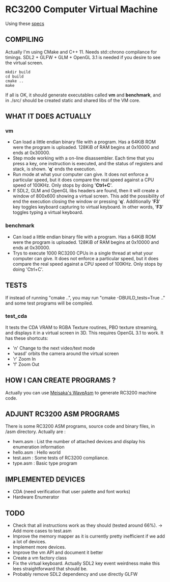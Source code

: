 RC3200 Computer Virtual Machine
===============================

Using these [specs](https://github.com/Zardoz89/Trillek-Computer)

COMPILING
---------
Actually I'm using CMake and C++ 11. Needs std::chrono compilance for timings. SDL2 + GLFW + GLM + OpenGL 3.1 is needed if you desire to see the virtual screen.

    mkdir build
    cd build
    cmake ..
    make
 
If all is OK, it should generate executables called **vm** and **benchmark**, and in ./src/ should be created static and shared libs of the VM core.

WHAT IT DOES ACTUALLY
------------------

### vm

- Can load a little endian binary file with a program. Has a 64KiB ROM were the program is uploaded. 128KiB of RAM begins at 0x10000 and ends at 0x30000.
- Step mode working with a on-line disassembler. Each time that you press a
  key, one instruction is executed, and the status of registers and stack, is
  shown. '**q**' ends the execution.
- Run mode at what your computer can give. It does not enforce a particular speed, but it does compare the real speed against a CPU speed of 100KHz. Only stops by doing '**Ctrl+C**'.
- If SDL2, GLM and OpenGL libs headers are found, then it will create a window of 800x600 showing a virtual screen. This
  add the possibility of end the execution closing the window or pressing '**q**'. Additionally '**F3**' key toggles keyboard capturing to virtual keyboard. In other words, '**F3**' toggles typing  a virtual keyboard.

### benchmark

- Can load a little endian binary file with a program. Has a 64KiB ROM were the program is uploaded. 128KiB of RAM begins at 0x10000 and ends at 0x30000.
- Trys to execute 1000 RC3200 CPUs in a single thread at what your computer can give. It does not enforce a particular speed, but it does compare the real speed against a CPU speed of 100KHz. Only stops by doing 'Ctrl+C'.

TESTS
-----

If instead of running "cmake ..", you may run "cmake -DBUILD_tests=True .." and some test programs will be compiled.

### test_cda

It tests the CDA VRAM to RGBA Texture routines, PBO texture streaming, and displays it in a virtual screen in 3D. This requires OpenGL 3.1 to work.
It has these shortcuts:

- 'n' Change to the next video/text mode
- 'wasd' orbits the camera around the virtual screen
- 'r' Zoom In
- 'f' Zoom Out

HOW I CAN CREATE PROGRAMS ?
---------------------------
Actually you can use <a href="https://github.com/Meisaka/WaveAsm" target="_blank">Meisaka's WaveAsm</a> to generate RC3200 machine code.

ADJUNT RC3200 ASM PROGRAMS
--------------------------
There is some RC3200 ASM programs, source code and binary files, in /asm directory. Actually are :

- hwm.asm : List the number of attached devices and display his enumeration information
- hello.asm : Hello world
- test.asm : Some tests of RC3200 compliance.
- type.asm : Basic type program

IMPLEMENTED DEVICES
-------------------

- CDA (need verification that user palette and font works)
- Hardware Enumerator


TODO
----

- Check that all instructions work as they should (tested around 66%). -> Add more cases to test.asm
- Improve the memory mapper as it is currently pretty inefficient if we add a lot of devices.
- Implement more devices.
- Improve the vm API and document it better
- Create a vm factory class
- Fix the virtual keyboard. Actually SDL2 key event weirdness make this lees straightforward that should be.
- Probably remove SDL2 dependency and use directly GLFW

